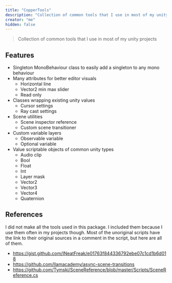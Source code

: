 ```yaml
---
title: "CopperTools"
description: "Collection of common tools that I use in most of my unity projects"
creator: "me"
hidden: false
---
```


> Collection of common tools that I use in most of my unity projects

## Features

- Singleton MonoBehaviour class to easily add a singleton to any mono behaviour
- Many attributes for better editor visuals
  - Horizontal line
  - Vector2 min max slider
  - Read only
- Classes wrapping existing unity values
  - Cursor settings
  - Ray cast settings
- Scene utilities
  - Scene inspector reference
  - Custom scene transitioner
- Custom variable layers
  - Observable variable
  - Optional variable
- Value scriptable objects of common unity types
  - Audio clip
  - Bool
  - Float
  - Int
  - Layer mask
  - Vector2
  - Vector3
  - Vector4
  - Quaternion

## References

I did not make all the tools used in this package. I included them because I use them often in my projects though. Most
of the unoriginal scripts have the link to their original sources in a comment in the script, but here are all of them.

- https://gist.github.com/INeatFreak/e01763f844336792ebe07c1cd1b6d018
- https://github.com/llamacademy/async-scene-transitions
- https://github.com/Tymski/SceneReference/blob/master/Scripts/SceneReference.cs
